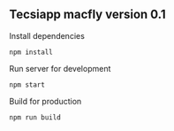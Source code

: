 ## Tecsiapp macfly version 0.1

Install dependencies

`npm install`

Run server for development

`npm start`

Build for production

`npm run build`
